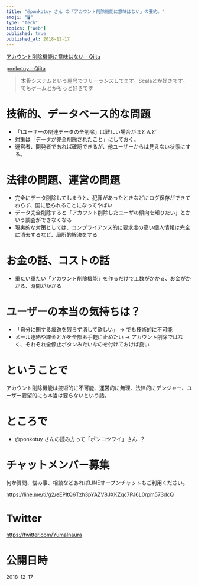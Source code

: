 ```yaml
---
title: "@ponkotuy さん の「アカウント削除機能に意味はない」の要約。"
emoji: "🖥"
type: "tech"
topics: ["Web"]
published: true
published_at: 2018-12-17
---
```


[アカウント削除機能に意味はない - Qiita](https://qiita.com/ponkotuy/items/6049388d564fb4385f4e)

[ponkotuy - Qiita](https://qiita.com/ponkotuy)

>本骨システムという屋号でフリーランスしてます。Scalaとか好きです。でもゲームとかもっと好きです


# 技術的、データベース的な問題

- 「1ユーザーの関連データの全削除」は難しい場合がほとんど
- 対策は「データが完全削除されたこと」にしておく。
- 運営者、開発者であれば確認できるが、他ユーザーからは見えない状態にする。

# 法律の問題、運営の問題

- 完全にデータ削除してしまうと、犯罪があったときなどにログ保存ができておらず、国に怒られることになってやばい
- データ完全削除すると「アカウント削除したユーザの傾向を知りたい」とかいう調査ができなくなる
- 現実的な対策としては、コンプライアンス的に要求度の高い個人情報は完全に消去するなど、局所的解決をする

# お金の話、コストの話

- 重たい重たい「アカウント削除機能」を作るだけで工数がかかる、お金がかかる、時間がかかる

# ユーザーの本当の気持ちは？

- 「自分に関する痕跡を残らず消して欲しい」 -> でも技術的に不可能
- メール連絡や課金とかを全部お手軽に止めたい -> アカウント削除ではなく、それぞれ全停止ボタンみたいなのを付けておけば良い

# ということで

アカウント削除機能は技術的に不可能、運営的に無理、法律的にデンジャー、ユーザー要望的にも本当は要らないという話。

# ところで

- @ponkotuy さんの読み方って「ポンコツワイ」さん‥？








<!-- Update From Qiita API -->

# チャットメンバー募集


何か質問、悩み事、相談などあればLINEオープンチャットもご利用ください。

https://line.me/ti/g2/eEPltQ6Tzh3pYAZV8JXKZqc7PJ6L0rpm573dcQ





# Twitter


https://twitter.com/YumaInaura


<!-- Update From Qiita API -->



# 公開日時

2018-12-17
